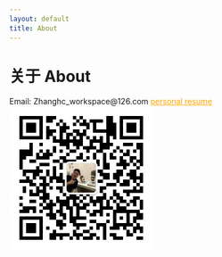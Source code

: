```yaml
---
layout: default
title: About
---
```

<div class="about">
    <h1>关于 About</h1>
    <span>
        Email: Zhanghc_workspace@126.com 
    </span>
    <a href="/assets/Resume_FahadMirza.pdf" style="color: orange; text-decoration: underline;">personal resume</a>
    <img src="/assets/images/qrcode_for_gh_676b483f3a5b_258.jpg" alt="wechat public number qrcode">
</div>
